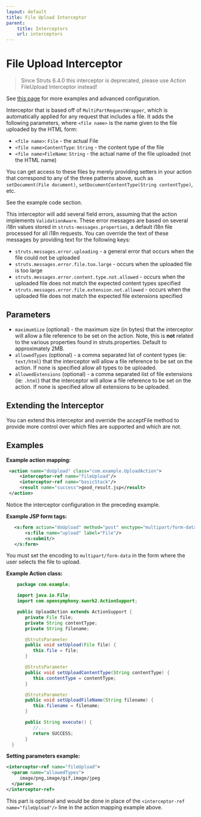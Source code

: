 ```yaml
---
layout: default
title: File Upload Interceptor
parent:
    title: Interceptors
    url: interceptors
---
```


# File Upload Interceptor

> Since Struts 6.4.0 this interceptor is deprecated, please use Action FileUpload Interceptor instead!

See [this page](file-upload) for more examples and advanced configuration.

Interceptor that is based off of `MultiPartRequestWrapper`, which is automatically applied for any request that includes 
a file. It adds the following parameters, where `<file name>` is the name given to the file uploaded by the HTML form:

 - `<file name>`: `File` - the actual File
 - `<file name>ContentType`: `String` - the content type of the file
 - `<file name>FileName`: `String` - the actual name of the file uploaded (not the HTML name)

You can get access to these files by merely providing setters in your action that correspond to any of the three patterns 
above, such as `setDocument(File document)`, `setDocumentContentType(String contentType)`, etc.

See the example code section.

This interceptor will add several field errors, assuming that the action implements `ValidationAware`. These error messages 
are based on several i18n values stored in `struts-messages.properties`, a default i18n file processed for all i18n requests. 
You can override the text of these messages by providing text for the following keys:

 - `struts.messages.error.uploading` - a general error that occurs when the file could not be uploaded
 - `struts.messages.error.file.too.large` - occurs when the uploaded file is too large
 - `struts.messages.error.content.type.not.allowed` - occurs when the uploaded file does not match the expected content 
   types specified
 - `struts.messages.error.file.extension.not.allowed` - occurs when the uploaded file does not match the expected 
   file extensions specified

## Parameters

 - `maximumSize` (optional) - the maximum size (in bytes) that the interceptor will allow a file reference to be set
   on the action. Note, this is <b>not</b> related to the various properties found in struts.properties. 
   Default to approximately 2MB.
 - `allowedTypes` (optional) - a comma separated list of content types (ie: `text/html`) that the interceptor will allow
   a file reference to be set on the action. If none is specified allow all types to be uploaded.
 - `allowedExtensions` (optional) - a comma separated list of file extensions (ie: `.html`) that the interceptor will allow
   a file reference to be set on the action. If none is specified allow all extensions to be uploaded.

## Extending the Interceptor

You can extend this interceptor and override the acceptFile method to provide more control over which files are supported 
and which are not.

## Examples

**Example action mapping:**

```xml
 <action name="doUpload" class="com.example.UploadAction">
     <interceptor-ref name="fileUpload"/>
     <interceptor-ref name="basicStack"/>
     <result name="success">good_result.jsp</result>
 </action>

```

Notice the interceptor configuration in the preceding example\. 

**Example JSP form tags:**

```xml
   <s:form action="doUpload" method="post" enctype="multipart/form-data">
       <s:file name="upload" label="File"/>
       <s:submit/>
   </s:form>

```

You must set the encoding to <code>multipart/form-data</code> in the form where the user selects the file to upload.

**Example Action class:**

```java
    package com.example;

    import java.io.File;
    import com.opensymphony.xwork2.ActionSupport;

    public UploadAction extends ActionSupport {
       private File file;
       private String contentType;
       private String filename;

       @StrutsParameter
       public void setUpload(File file) {
          this.file = file;
       }

       @StrutsParameter
       public void setUploadContentType(String contentType) {
          this.contentType = contentType;
       }

       @StrutsParameter
       public void setUploadFileName(String filename) {
          this.filename = filename;
       }

       public String execute() {
          //...
          return SUCCESS;
       }
  }

```

**Setting parameters example:**

```xml
<interceptor-ref name="fileUpload">
  <param name="allowedTypes">
     image/png,image/gif,image/jpeg
  </param>
</interceptor-ref>
```

This part is optional and would be done in place of the `<interceptor-ref name="fileUpload"/>` line in the action mapping 
example above.
